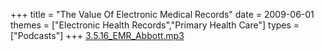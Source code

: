 +++
title = "The Value Of Electronic Medical Records"
date = 2009-06-01
themes = ["Electronic Health Records","Primary Health Care"]
types = ["Podcasts"]
+++
[3.5.16\_EMR\_Abbott.mp3](/files/3.5.16_EMR_Abbott.mp3)
